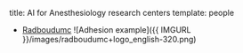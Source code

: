 title: AI for Anesthesiology research centers
template: people

* [Radboudumc](http://radboudumc.aiforanesthesiology.nl)
![Adhesion example]({{ IMGURL }}/images/radboudumc+logo_english-320.png)

<!---

This page is generated automatically. Please do not change the content of this page.

--->
